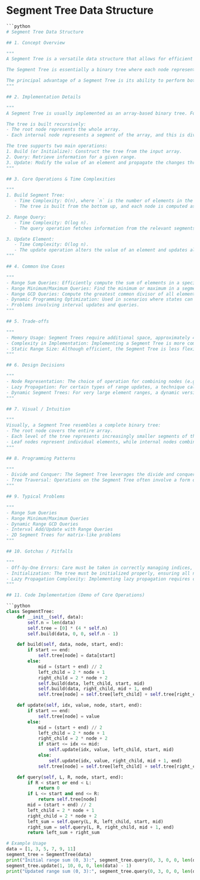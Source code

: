 # Segment Tree Data Structure

```python
```python
# Segment Tree Data Structure

## 1. Concept Overview

"""
A Segment Tree is a versatile data structure that allows for efficient querying and updating of elements in a range of an array. It is particularly useful for scenarios where array elements are frequently modified, and queries regarding cumulative information of segments (such as sum, minimum, maximum, greatest common divisor, etc.) are required.

The Segment Tree is essentially a binary tree where each node represents a segment (or range) of the array. The leaf nodes correspond to individual elements of the array, and the internal nodes store information about a segment of the array determined by combining the information of their child nodes.

The principal advantage of a Segment Tree is its ability to perform both update and query operations in logarithmic time complexity, O(log n), which is a significant improvement over the naive O(n) approach for each operation.
"""

## 2. Implementation Details

"""
A Segment Tree is usually implemented as an array-based binary tree. For an array `arr` of length `n`, a Segment Tree typically requires an array of size `2 * 2^ceil(log2(n)) - 1` to store the nodes. This ensures that there is enough space to store the complete binary tree representation.

The tree is built recursively:
- The root node represents the whole array.
- Each internal node represents a segment of the array, and this is divided into two halves, managed by its left and right children.

The tree supports two main operations:
1. Build (or Initialize): Construct the tree from the input array.
2. Query: Retrieve information for a given range.
3. Update: Modify the value of an element and propagate the changes through the tree.
"""

## 3. Core Operations & Time Complexities

"""
1. Build Segment Tree:
   - Time Complexity: O(n), where `n` is the number of elements in the array.
   - The tree is built from the bottom up, and each node is computed as the combination (such as sum or min) of its two children.

2. Range Query:
   - Time Complexity: O(log n).
   - The query operation fetches information from the relevant segments of the tree, which involves traversing from the root to the leaves, similar to a binary search.

3. Update Element:
   - Time Complexity: O(log n).
   - The update operation alters the value of an element and updates all relevant nodes in the tree to reflect this change.
"""

## 4. Common Use Cases

"""
- Range Sum Queries: Efficiently compute the sum of elements in a specific range of an array.
- Range Minimum/Maximum Queries: Find the minimum or maximum in a segment of an array.
- Range GCD Queries: Compute the greatest common divisor of all elements in a segment.
- Dynamic Programming Optimization: Used in scenarios where states can be represented by segments.
- Problems involving interval updates and queries.
"""

## 5. Trade-offs

"""
- Memory Usage: Segment Trees require additional space, approximately 4 times the size of the input array, to store the tree structure.
- Complexity in Implementation: Implementing a Segment Tree is more complex than simpler data structures like arrays or lists.
- Static Range Size: Although efficient, the Segment Tree is less flexible when the range size or number of elements changes frequently.
"""

## 6. Design Decisions

"""
- Node Representation: The choice of operation for combining nodes (e.g., sum, min, max) depends on the problem requirements.
- Lazy Propagation: For certain types of range updates, a technique called lazy propagation can be used to delay updates, optimizing the time complexity for multiple updates.
- Dynamic Segment Trees: For very large element ranges, a dynamic version of the Segment Tree can be used, which allocates nodes only when needed.
"""

## 7. Visual / Intuition

"""
Visually, a Segment Tree resembles a complete binary tree:
- The root node covers the entire array.
- Each level of the tree represents increasingly smaller segments of the array.
- Leaf nodes represent individual elements, while internal nodes combine information from their children to represent segments.
"""

## 8. Programming Patterns

"""
- Divide and Conquer: The Segment Tree leverages the divide and conquer methodology by recursively breaking down the problem into smaller segments.
- Tree Traversal: Operations on the Segment Tree often involve a form of depth-first search (DFS) to traverse from the root to leaves and back.
"""

## 9. Typical Problems

"""
- Range Sum Queries
- Range Minimum/Maximum Queries
- Dynamic Range GCD Queries
- Interval Add/Update with Range Queries
- 2D Segment Trees for matrix-like problems
"""

## 10. Gotchas / Pitfalls

"""
- Off-by-One Errors: Care must be taken in correctly managing indices, especially in zero-based indexing systems.
- Initialization: The tree must be initialized properly, ensuring all nodes are correctly set based on their children.
- Lazy Propagation Complexity: Implementing lazy propagation requires careful management of deferred updates.
"""

## 11. Code Implementation (Demo of Core Operations)

```python
class SegmentTree:
    def __init__(self, data):
        self.n = len(data)
        self.tree = [0] * (4 * self.n)
        self.build(data, 0, 0, self.n - 1)

    def build(self, data, node, start, end):
        if start == end:
            self.tree[node] = data[start]
        else:
            mid = (start + end) // 2
            left_child = 2 * node + 1
            right_child = 2 * node + 2
            self.build(data, left_child, start, mid)
            self.build(data, right_child, mid + 1, end)
            self.tree[node] = self.tree[left_child] + self.tree[right_child]

    def update(self, idx, value, node, start, end):
        if start == end:
            self.tree[node] = value
        else:
            mid = (start + end) // 2
            left_child = 2 * node + 1
            right_child = 2 * node + 2
            if start <= idx <= mid:
                self.update(idx, value, left_child, start, mid)
            else:
                self.update(idx, value, right_child, mid + 1, end)
            self.tree[node] = self.tree[left_child] + self.tree[right_child]

    def query(self, L, R, node, start, end):
        if R < start or end < L:
            return 0
        if L <= start and end <= R:
            return self.tree[node]
        mid = (start + end) // 2
        left_child = 2 * node + 1
        right_child = 2 * node + 2
        left_sum = self.query(L, R, left_child, start, mid)
        right_sum = self.query(L, R, right_child, mid + 1, end)
        return left_sum + right_sum

# Example Usage
data = [1, 3, 5, 7, 9, 11]
segment_tree = SegmentTree(data)
print("Initial range sum (0, 3):", segment_tree.query(0, 3, 0, 0, len(data) - 1))
segment_tree.update(1, 10, 0, 0, len(data) - 1)
print("Updated range sum (0, 3):", segment_tree.query(0, 3, 0, 0, len(data) - 1))
```
```
```